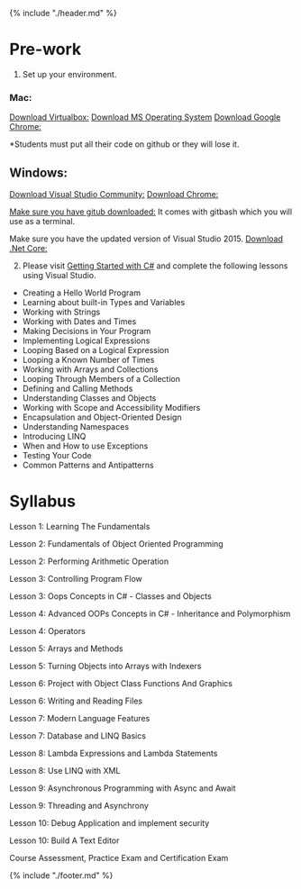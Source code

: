 {% include "./header.md" %}

# Pre-work

1. Set up your environment.

### Mac:
[Download Virtualbox:](https://www.virtualbox.org/wiki/Downloads)
[Download MS Operating System](https://developer.microsoft.com/en-us/microsoft-edge/tools/vms/)
[Download Google Chrome:](https://www.google.com/chrome/browser/desktop/)

*Students must put all their code on github or they will lose it.


## Windows:
[Download Visual Studio Community:](https://www.visualstudio.com/downloads/)
[Download Chrome:](https://www.google.com/chrome/browser/desktop/)


[Make sure you have gitub downloaded:](https://git-for-windows.github.io/)
It comes with gitbash which you will use as a terminal. 


Make sure you have the updated version of Visual Studio 2015.
[Download .Net Core:](https://www.microsoft.com/net/core)


2. Please visit [Getting Started with C#](https://www.microsoft.com/net/tutorials/csharp/getting-started) and complete the following lessons using Visual Studio.

* Creating a Hello World Program
* Learning about built-in Types and Variables
* Working with Strings
* Working with Dates and Times
* Making Decisions in Your Program
* Implementing Logical Expressions
* Looping Based on a Logical Expression
* Looping a Known Number of Times
* Working with Arrays and Collections
* Looping Through Members of a Collection
* Defining and Calling Methods
* Understanding Classes and Objects
* Working with Scope and Accessibility Modifiers
* Encapsulation and Object-Oriented Design
* Understanding Namespaces
* Introducing LINQ
* When and How to use Exceptions
* Testing Your Code
* Common Patterns and Antipatterns

# Syllabus


Lesson 1: Learning The Fundamentals

Lesson 2: Fundamentals of Object Oriented Programming

Lesson 2: Performing Arithmetic Operation

Lesson 3: Controlling Program Flow

Lesson 3: Oops Concepts in C# - Classes and Objects

Lesson 4: Advanced OOPs Concepts in C# - Inheritance and  Polymorphism

Lesson 4: Operators

Lesson 5: Arrays and Methods

Lesson 5: Turning Objects into Arrays with Indexers

Lesson 6: Project with Object Class Functions And Graphics

Lesson 6: Writing and Reading Files

Lesson 7: Modern Language Features

Lesson 7: Database and LINQ Basics

Lesson 8: Lambda Expressions and Lambda Statements

Lesson 8: Use LINQ with XML

Lesson 9: Asynchronous Programming with Async and Await

Lesson 9: Threading and Asynchrony

Lesson 10: Debug Application and implement security

Lesson 10: Build A Text Editor

Course Assessment, Practice Exam and Certification Exam

{% include "./footer.md" %}
